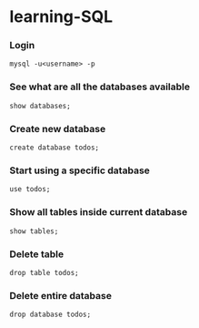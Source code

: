 # learning-SQL

### Login

```
mysql -u<username> -p
```

### See what are all the databases available

```
show databases;
```

### Create new database

```
create database todos;
```

### Start using a specific database

```
use todos;
```

### Show all tables inside current database

```
show tables;
```

### Delete table

```
drop table todos;
```

### Delete entire database

```
drop database todos;
```